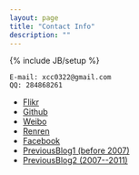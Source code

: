 ```yaml
---
layout: page
title: "Contact Info"
description: ""
---
```

{% include JB/setup %}

	E-mail: xcc0322@gmail.com
	QQ: 284868261

+ [Flikr](http://www.flickr.com/photos/114003399@N03/)
+ [Github](https://github.com/xcc0322)
+ [Weibo](http://weibo.com/sunnyclick) 
+ [Renren](http://www.renren.com/267165237)
+ [Facebook](https://www.facebook.com/chengcheng.xu.50)
+ [PreviousBlog1 (before 2007)](http://xcc0322.blog.163.com/)
+ [PreviousBlog2 (2007--2011)](http://hi.baidu.com/xcc0322)
